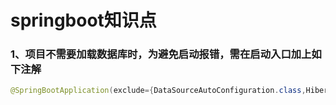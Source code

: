 # springboot知识点

### 1、项目不需要加载数据库时，为避免启动报错，需在启动入口加上如下注解

```java
@SpringBootApplication(exclude={DataSourceAutoConfiguration.class,HibernateJpaAutoConfiguration.class})
```

